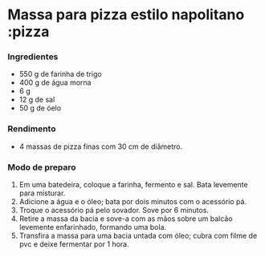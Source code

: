 # Massa para pizza estilo napolitano :pizza

### Ingredientes

 * 550 g de farinha de trigo
 * 400 g de água morna
 * 6 g
 * 12 g de sal
 * 50 g de óelo

### Rendimento

* 4 massas de pizza finas com 30 cm de diâmetro.

### Modo de preparo


1. Em uma batedeira, coloque a farinha, fermento e sal. Bata levemente para misturar.
2. Adicione a água e o óleo; bata por dois minutos com o acessório pá.
3. Troque o acessório pá pelo sovador. Sove por 6 minutos.
4. Retire a massa da bacia e sove-a com as mãos sobre um balcão levemente enfarinhado, formando uma bola.
5. Transfira a massa para uma bacia untada com óleo; cubra com filme de pvc e deixe fermentar por 1 hora.